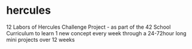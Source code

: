 # hercules
12 Labors of Hercules Challenge Project - as part of the 42 School Curriculum to learn 1 new concept every week through a 24-72hour long mini projects over 12 weeks

